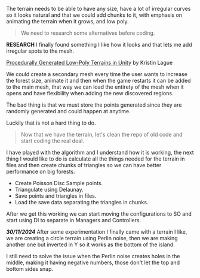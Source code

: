 The terrain needs to be able to have any size, have a lot of irregular curves so it looks natural and that we could add chunks to it, with emphasis on animating the terrain when it grows, and low poly.

> We need to research some alternatives before coding.

**RESEARCH**
I finally found something I like how it looks and that lets me add irregular spots to the mesh.

[Procedurally Generated Low-Poly Terrains in Unity](https://www.youtube.com/watch?v=sRn8TL3EKDU) by Kristin Lague

 We could create a secondary mesh every time the user wants to increase the forest size, animate it and then when the game restarts it can be added to the main mesh, that way we can load the entirety of the mesh when it opens and have flexibility when adding the new discovered regions.

The bad thing is that we must store the points generated since they are randomly generated and could happen at anytime.

Luckily that is not a hard thing to do.

> Now that we have the terrain, let's clean the repo of old code and start coding the real deal.

I have played with the algorithm and I understand how it is working, the next thing I would like to do is calculate all the things needed for the terrain in files and then create chunks of triangles so we can have better performance on big forests.

- Create Poisson Disc Sample points.
- Triangulate using Delaunay.
- Save points and triangles in files.
- Load the save data separating the triangles in chunks.

After we get this working we can start moving the configurations to SO and start using DI to separate in Managers and Controllers.

***30/11/2024***
After some experimentation I finally came with a terrain I like, we are creating a circle terrain using Perlin noise, then we are making another one but inverted in Y so it works as the bottom of the island.

I still need to solve the issue when the Perlin noise creates holes in the middle, making it having negative numbers, those don't let the top and bottom sides snap.